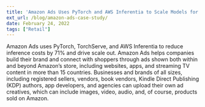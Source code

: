 ```yaml
---
title: 'Amazon Ads Uses PyTorch and AWS Inferentia to Scale Models for Ads Processing'
ext_url: /blog/amazon-ads-case-study/
date: February 24, 2022
tags: ["Retail"]
---
```

Amazon Ads uses PyTorch, TorchServe, and AWS Inferentia to reduce inference costs by 71% and drive scale out. Amazon Ads helps companies build their brand and connect with shoppers through ads shown both within and beyond Amazon’s store, including websites, apps, and streaming TV content in more than 15 countries. Businesses and brands of all sizes, including registered sellers, vendors, book vendors, Kindle Direct Publishing (KDP) authors, app developers, and agencies can upload their own ad creatives, which can include images, video, audio, and, of course, products sold on Amazon.